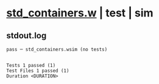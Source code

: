 # [std_containers.w](../../../../../examples/tests/valid/std_containers.w) | test | sim

## stdout.log
```log
pass ─ std_containers.wsim (no tests)
 
 
Tests 1 passed (1)
Test Files 1 passed (1)
Duration <DURATION>
```


